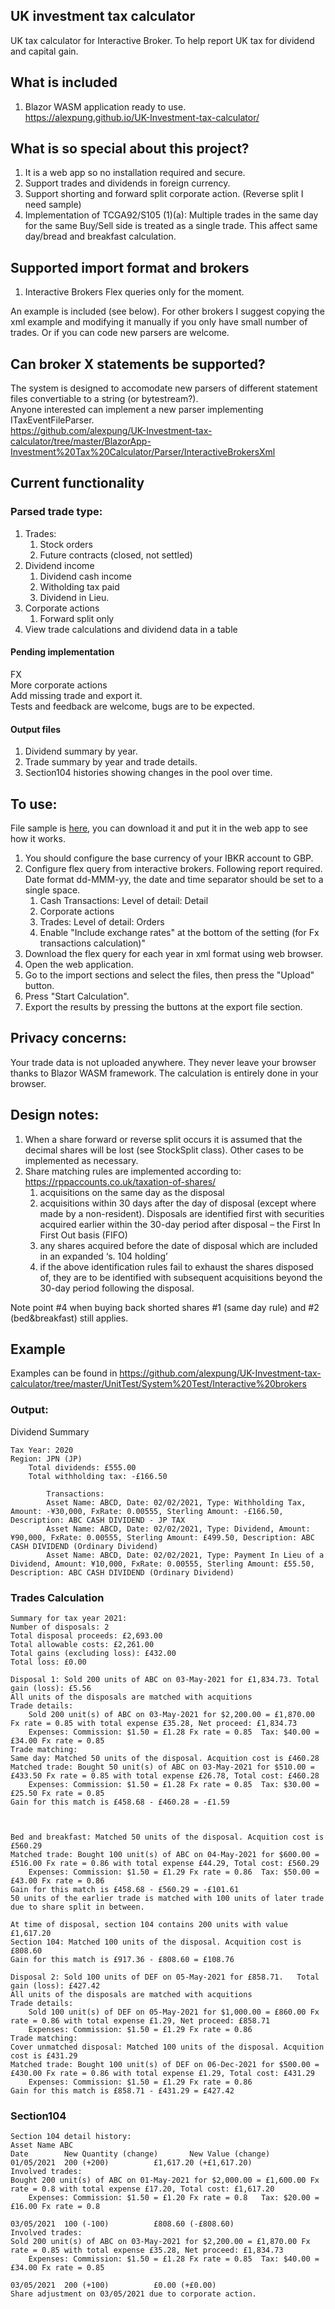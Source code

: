 ## UK investment tax calculator
UK tax calculator for Interactive Broker.
To help report UK tax for dividend and capital gain.

## What is included

1. Blazor WASM application ready to use.  
https://alexpung.github.io/UK-Investment-tax-calculator/

## What is so special about this project?
1.  It is a web app so no installation required and secure.
2. Support trades and dividends in foreign currency.
3. Support shorting and forward split corporate action. (Reverse split I need sample)
4. Implementation of TCGA92/S105 (1)(a): Multiple trades in the same day for the same Buy/Sell side is treated as a single trade. This affect same day/bread and breakfast calculation.

## Supported import format and brokers
1. Interactive Brokers Flex queries only for the moment.

An example is included (see below). For other brokers I suggest copying the xml example and modifying it manually if you only have small number of trades.
Or if you can code new parsers are welcome.

## Can broker X statements be supported?
The system is designed to accomodate new parsers of different statement files convertiable to a string (or bytestream?).  
Anyone interested can implement a new parser implementing ITaxEventFileParser.  
https://github.com/alexpung/UK-Investment-tax-calculator/tree/master/BlazorApp-Investment%20Tax%20Calculator/Parser/InteractiveBrokersXml

## Current functionality
### Parsed trade type:
1. Trades:
    1. Stock orders
    2. Future contracts (closed, not settled)
2. Dividend income
    1. Dividend cash income
    2. Witholding tax paid
    3. Dividend in Lieu.
3. Corporate actions
    1. Forward split only
4. View trade calculations and dividend data in a table 

#### Pending implementation
FX  
More corporate actions  
Add missing trade and export it.  
Tests and feedback are welcome, bugs are to be expected.  

#### Output files
1. Dividend summary by year.
2. Trade summary by year and trade details.
3. Section104 histories showing changes in the pool over time.

## To use:
File sample is [here](https://github.com/alexpung/UK-Investment-tax-calculator/blob/master/UnitTest/System%20Test/Interactive%20brokers/TaxExample.xml "here"), you can download it and put it in the web app to see how it works.
1. You should configure the base currency of your IBKR account to GBP.
2. Configure flex query from interactive brokers. Following report required. Date format dd-MMM-yy, the date and time separator should be set to a single space.
   1. Cash Transactions: Level of detail: Detail
   2. Corporate actions
   3. Trades: Level of detail: Orders
   4. Enable "Include exchange rates" at the bottom of the setting (for Fx transactions calculation)"
3. Download the flex query for each year in xml format using web browser.
4. Open the web application.
5. Go to the import sections and select the files, then press the "Upload" button.
6. Press "Start Calculation".
7. Export the results by pressing the buttons at the export file section.

## Privacy concerns:

Your trade data is not uploaded anywhere. They never leave your browser thanks to Blazor WASM framework. The calculation is entirely done in your browser.

## Design notes:

1. When a share forward or reverse split occurs it is assumed that the decimal shares will be lost (see StockSplit class). Other cases to be implemented as necessary.
2. Share matching rules are implemented according to: https://rppaccounts.co.uk/taxation-of-shares/
   1. acquisitions on the same day as the disposal
   2. acquisitions within 30 days after the day of disposal (except where made by a non-resident). Disposals are identified first with securities acquired earlier within the 30-day period after disposal – the First In First Out basis (FIFO)
   3. any shares acquired before the date of disposal which are included in an expanded ‘s. 104 holding’
   4. if the above identification rules fail to exhaust the shares disposed of, they are to be identified with subsequent acquisitions beyond the 30-day period following the disposal.

  Note point #4 when buying back shorted shares #1 (same day rule) and #2 (bed&breakfast) still applies.  

## Example
Examples can be found in https://github.com/alexpung/UK-Investment-tax-calculator/tree/master/UnitTest/System%20Test/Interactive%20brokers

### Output:
Dividend Summary

    Tax Year: 2020
    Region: JPN (JP)
    	Total dividends: £555.00
    	Total withholding tax: -£166.50
		
    		Transactions:
    		Asset Name: ABCD, Date: 02/02/2021, Type: Withholding Tax, Amount: -¥30,000, FxRate: 0.00555, Sterling Amount: -£166.50, Description: ABC CASH DIVIDEND - JP TAX
    		Asset Name: ABCD, Date: 02/02/2021, Type: Dividend, Amount: ¥90,000, FxRate: 0.00555, Sterling Amount: £499.50, Description: ABC CASH DIVIDEND (Ordinary Dividend)
    		Asset Name: ABCD, Date: 02/02/2021, Type: Payment In Lieu of a Dividend, Amount: ¥10,000, FxRate: 0.00555, Sterling Amount: £55.50, Description: ABC CASH DIVIDEND (Ordinary Dividend)

### Trades Calculation
    Summary for tax year 2021:
    Number of disposals: 2
    Total disposal proceeds: £2,693.00
    Total allowable costs: £2,261.00
    Total gains (excluding loss): £432.00
    Total loss: £0.00
    
    Disposal 1: Sold 200 units of ABC on 03-May-2021 for £1,834.73.	Total gain (loss): £5.56
    All units of the disposals are matched with acquitions
    Trade details:
    	Sold 200 unit(s) of ABC on 03-May-2021 for $2,200.00 = £1,870.00 Fx rate = 0.85 with total expense £35.28, Net proceed: £1,834.73
    	Expenses: Commission: $1.50 = £1.28 Fx rate = 0.85	Tax: $40.00 = £34.00 Fx rate = 0.85	
    Trade matching:
    Same day: Matched 50 units of the disposal. Acquition cost is £460.28
    Matched trade: Bought 50 unit(s) of ABC on 03-May-2021 for $510.00 = £433.50 Fx rate = 0.85 with total expense £26.78, Total cost: £460.28
    	Expenses: Commission: $1.50 = £1.28 Fx rate = 0.85	Tax: $30.00 = £25.50 Fx rate = 0.85	
    Gain for this match is £458.68 - £460.28 = -£1.59
    
    
    
    Bed and breakfast: Matched 50 units of the disposal. Acquition cost is £560.29
    Matched trade: Bought 100 unit(s) of ABC on 04-May-2021 for $600.00 = £516.00 Fx rate = 0.86 with total expense £44.29, Total cost: £560.29
    	Expenses: Commission: $1.50 = £1.29 Fx rate = 0.86	Tax: $50.00 = £43.00 Fx rate = 0.86	
    Gain for this match is £458.68 - £560.29 = -£101.61
    50 units of the earlier trade is matched with 100 units of later trade due to share split in between.
    
    At time of disposal, section 104 contains 200 units with value £1,617.20
    Section 104: Matched 100 units of the disposal. Acquition cost is £808.60
    Gain for this match is £917.36 - £808.60 = £108.76
    
    Disposal 2: Sold 100 units of DEF on 05-May-2021 for £858.71.	Total gain (loss): £427.42
    All units of the disposals are matched with acquitions
    Trade details:
    	Sold 100 unit(s) of DEF on 05-May-2021 for $1,000.00 = £860.00 Fx rate = 0.86 with total expense £1.29, Net proceed: £858.71
    	Expenses: Commission: $1.50 = £1.29 Fx rate = 0.86	
    Trade matching:
    Cover unmatched disposal: Matched 100 units of the disposal. Acquition cost is £431.29
    Matched trade: Bought 100 unit(s) of DEF on 06-Dec-2021 for $500.00 = £430.00 Fx rate = 0.86 with total expense £1.29, Total cost: £431.29
    	Expenses: Commission: $1.50 = £1.29 Fx rate = 0.86	
    Gain for this match is £858.71 - £431.29 = £427.42

### Section104
    Section 104 detail history:
    Asset Name ABC
    Date		New Quantity (change)		New Value (change)
    01/05/2021	200 (+200)			£1,617.20 (+£1,617.20)		
    Involved trades:
    Bought 200 unit(s) of ABC on 01-May-2021 for $2,000.00 = £1,600.00 Fx rate = 0.8 with total expense £17.20, Total cost: £1,617.20
    	Expenses: Commission: $1.50 = £1.20 Fx rate = 0.8	Tax: $20.00 = £16.00 Fx rate = 0.8	
    
    03/05/2021	100 (-100)			£808.60 (-£808.60)		
    Involved trades:
    Sold 200 unit(s) of ABC on 03-May-2021 for $2,200.00 = £1,870.00 Fx rate = 0.85 with total expense £35.28, Net proceed: £1,834.73
    	Expenses: Commission: $1.50 = £1.28 Fx rate = 0.85	Tax: $40.00 = £34.00 Fx rate = 0.85	
    
    03/05/2021	200 (+100)			£0.00 (+£0.00)		
    Share adjustment on 03/05/2021 due to corporate action.
